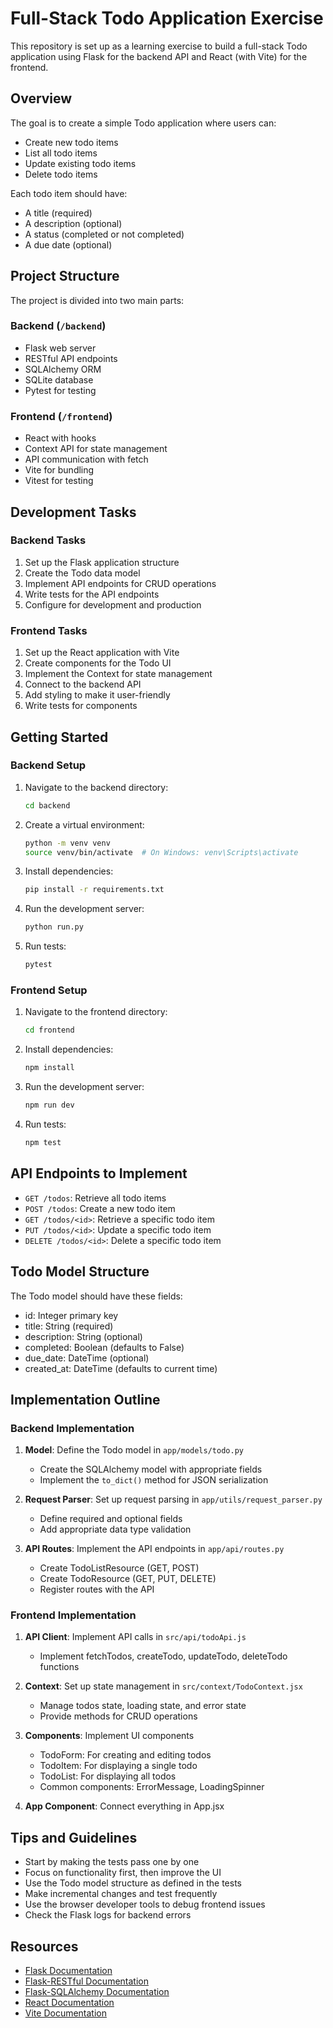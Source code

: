# Full-Stack Todo Application Exercise

This repository is set up as a learning exercise to build a full-stack Todo application using Flask for the backend API and React (with Vite) for the frontend.

## Overview

The goal is to create a simple Todo application where users can:
- Create new todo items
- List all todo items
- Update existing todo items
- Delete todo items

Each todo item should have:
- A title (required)
- A description (optional)
- A status (completed or not completed)
- A due date (optional)

## Project Structure

The project is divided into two main parts:

### Backend (`/backend`)
- Flask web server
- RESTful API endpoints
- SQLAlchemy ORM
- SQLite database
- Pytest for testing

### Frontend (`/frontend`)
- React with hooks
- Context API for state management
- API communication with fetch
- Vite for bundling
- Vitest for testing

## Development Tasks

### Backend Tasks

1. Set up the Flask application structure
2. Create the Todo data model
3. Implement API endpoints for CRUD operations
4. Write tests for the API endpoints
5. Configure for development and production

### Frontend Tasks

1. Set up the React application with Vite
2. Create components for the Todo UI
3. Implement the Context for state management
4. Connect to the backend API
5. Add styling to make it user-friendly
6. Write tests for components

## Getting Started

### Backend Setup

1. Navigate to the backend directory:
   ```bash
   cd backend
   ```

2. Create a virtual environment:
   ```bash
   python -m venv venv
   source venv/bin/activate  # On Windows: venv\Scripts\activate
   ```

3. Install dependencies:
   ```bash
   pip install -r requirements.txt
   ```

4. Run the development server:
   ```bash
   python run.py
   ```

5. Run tests:
   ```bash
   pytest
   ```

### Frontend Setup

1. Navigate to the frontend directory:
   ```bash
   cd frontend
   ```

2. Install dependencies:
   ```bash
   npm install
   ```

3. Run the development server:
   ```bash
   npm run dev
   ```

4. Run tests:
   ```bash
   npm test
   ```

## API Endpoints to Implement

- `GET /todos`: Retrieve all todo items
- `POST /todos`: Create a new todo item
- `GET /todos/<id>`: Retrieve a specific todo item
- `PUT /todos/<id>`: Update a specific todo item
- `DELETE /todos/<id>`: Delete a specific todo item

## Todo Model Structure

The Todo model should have these fields:
- id: Integer primary key
- title: String (required)
- description: String (optional)
- completed: Boolean (defaults to False)
- due_date: DateTime (optional)
- created_at: DateTime (defaults to current time)

## Implementation Outline

### Backend Implementation

1. **Model**: Define the Todo model in `app/models/todo.py`
   - Create the SQLAlchemy model with appropriate fields
   - Implement the `to_dict()` method for JSON serialization

2. **Request Parser**: Set up request parsing in `app/utils/request_parser.py`
   - Define required and optional fields
   - Add appropriate data type validation

3. **API Routes**: Implement the API endpoints in `app/api/routes.py`
   - Create TodoListResource (GET, POST)
   - Create TodoResource (GET, PUT, DELETE)
   - Register routes with the API

### Frontend Implementation

1. **API Client**: Implement API calls in `src/api/todoApi.js`
   - Implement fetchTodos, createTodo, updateTodo, deleteTodo functions

2. **Context**: Set up state management in `src/context/TodoContext.jsx`
   - Manage todos state, loading state, and error state
   - Provide methods for CRUD operations

3. **Components**: Implement UI components
   - TodoForm: For creating and editing todos
   - TodoItem: For displaying a single todo
   - TodoList: For displaying all todos
   - Common components: ErrorMessage, LoadingSpinner

4. **App Component**: Connect everything in App.jsx

## Tips and Guidelines

- Start by making the tests pass one by one
- Focus on functionality first, then improve the UI
- Use the Todo model structure as defined in the tests
- Make incremental changes and test frequently
- Use the browser developer tools to debug frontend issues
- Check the Flask logs for backend errors

## Resources

- [Flask Documentation](https://flask.palletsprojects.com/)
- [Flask-RESTful Documentation](https://flask-restful.readthedocs.io/)
- [Flask-SQLAlchemy Documentation](https://flask-sqlalchemy.palletsprojects.com/)
- [React Documentation](https://reactjs.org/docs/getting-started.html)
- [Vite Documentation](https://vitejs.dev/guide/)